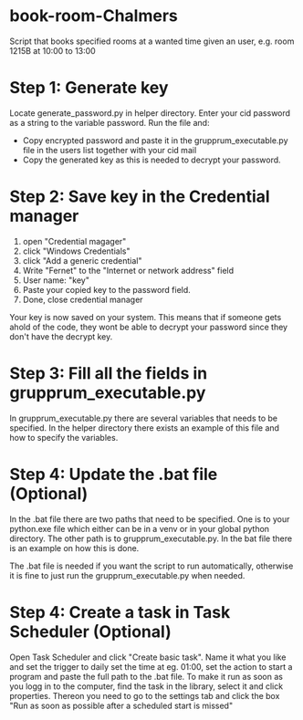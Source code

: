 # book-room-Chalmers
Script that books specified rooms at a wanted time given an user, e.g. room 1215B at 10:00 to 13:00


# Step 1: Generate key

Locate generate_password.py in helper directory. Enter your cid password as a string to the variable password. Run the file and:

- Copy encrypted password and paste it in the grupprum_executable.py file in the users list together with your cid mail
- Copy the generated key as this is needed to decrypt your password. 

# Step 2: Save key in the Credential manager

1. open "Credential magager"
2. click "Windows Credentials"
3. click "Add a generic credential"
4. Write "Fernet" to the "Internet or network address" field
5. User name: "key"
6. Paste your copied key to the password field.
7. Done, close credential manager

Your key is now saved on your system. This means that if someone gets ahold of the code, they wont be able to decrypt your password since they don't have the decrypt key.

# Step 3: Fill all the fields in grupprum_executable.py

In grupprum_executable.py there are several variables that needs to be specified. In the helper directory there exists an example of this file and how to specify the variables.

# Step 4: Update the .bat file (Optional)

In the .bat file there are two paths that need to be specified. One is to your python.exe file which either can be in a venv or in your global python directory. The other path is to grupprum_executable.py. In the bat file there is an example on how this is done.

The .bat file is needed if you want the script to run automatically, otherwise it is fine to just run the grupprum_executable.py when needed.

# Step 4: Create a task in Task Scheduler (Optional)

Open Task Scheduler and click "Create basic task". Name it what you like and set the trigger to daily set the time at eg. 01:00, set the action to start a program and paste the full path to the .bat file. To make it run as soon as you logg in to the computer, find the task in the library, select it and click properties. Thereon you need to go to the settings tab and click the box "Run as soon as possible after a scheduled start is missed"
